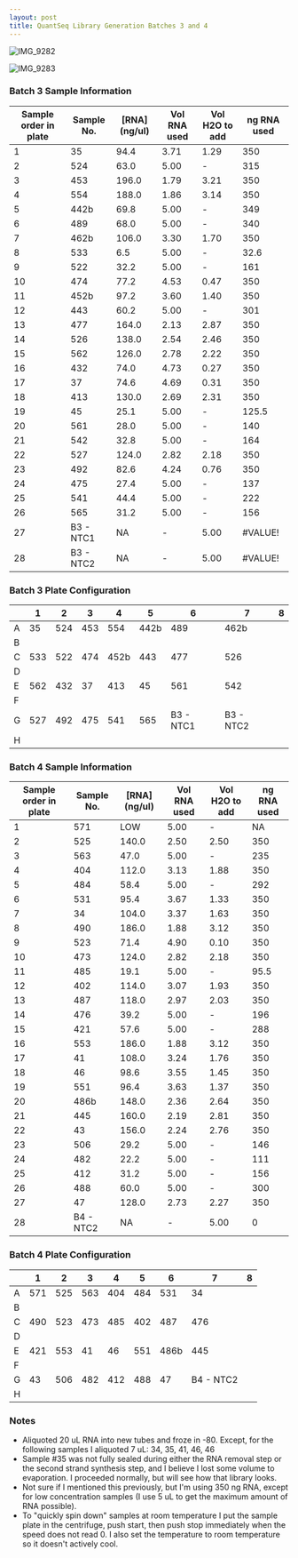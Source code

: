 ```yaml
---
layout: post
title: QuantSeq Library Generation Batches 3 and 4 
---
```


![IMG_9282](https://user-images.githubusercontent.com/17264765/70857748-573ad080-1ea9-11ea-9907-689bca995c8e.JPG)

![IMG_9283](https://user-images.githubusercontent.com/17264765/70857749-573ad080-1ea9-11ea-937e-8244af0de09b.JPG)

### Batch 3 Sample Information  

Sample   order in plate | Sample No. | [RNA] (ng/ul) | Vol RNA used | Vol H2O to add | ng RNA used
-- | -- | -- | -- | -- | --
1 | 35 | 94.4 | 3.71 | 1.29 | 350
2 | 524 | 63.0 | 5.00 | - | 315
3 | 453 | 196.0 | 1.79 | 3.21 | 350
4 | 554 | 188.0 | 1.86 | 3.14 | 350
5 | 442b | 69.8 | 5.00 | - | 349
6 | 489 | 68.0 | 5.00 | - | 340
7 | 462b | 106.0 | 3.30 | 1.70 | 350
8 | 533 | 6.5 | 5.00 | - | 32.6
9 | 522 | 32.2 | 5.00 | - | 161
10 | 474 | 77.2 | 4.53 | 0.47 | 350
11 | 452b | 97.2 | 3.60 | 1.40 | 350
12 | 443 | 60.2 | 5.00 | - | 301
13 | 477 | 164.0 | 2.13 | 2.87 | 350
14 | 526 | 138.0 | 2.54 | 2.46 | 350
15 | 562 | 126.0 | 2.78 | 2.22 | 350
16 | 432 | 74.0 | 4.73 | 0.27 | 350
17 | 37 | 74.6 | 4.69 | 0.31 | 350
18 | 413 | 130.0 | 2.69 | 2.31 | 350
19 | 45 | 25.1 | 5.00 | - | 125.5
20 | 561 | 28.0 | 5.00 | - | 140
21 | 542 | 32.8 | 5.00 | - | 164
22 | 527 | 124.0 | 2.82 | 2.18 | 350
23 | 492 | 82.6 | 4.24 | 0.76 | 350
24 | 475 | 27.4 | 5.00 | - | 137
25 | 541 | 44.4 | 5.00 | - | 222
26 | 565 | 31.2 | 5.00 | - | 156
27 | B3 - NTC1 | NA | - | 5.00 | #VALUE!
28 | B3 - NTC2 | NA | - | 5.00 | #VALUE!


### Batch 3 Plate Configuration 

  | 1 | 2 | 3 | 4 | 5 | 6 | 7 | 8
-- | -- | -- | -- | -- | -- | -- | -- | --
A | 35 | 524 | 453 | 554 | 442b | 489 | 462b |  
B |   |   |   |   |   |   |   |  
C | 533 | 522 | 474 | 452b | 443 | 477 | 526 |  
D |   |   |   |   |   |   |   |  
E | 562 | 432 | 37 | 413 | 45 | 561 | 542 |  
F |   |   |   |   |   |   |   |  
G | 527 | 492 | 475 | 541 | 565 | B3 - NTC1 | B3 - NTC2 |  
H |   |   |   |   |   |   |   |  


### Batch 4 Sample Information  

Sample   order in plate | Sample No. | [RNA] (ng/ul) | Vol RNA used | Vol H2O to add | ng RNA used
-- | -- | -- | -- | -- | --
1 | 571 | LOW | 5.00 | - | NA
2 | 525 | 140.0 | 2.50 | 2.50 | 350
3 | 563 | 47.0 | 5.00 | - | 235
4 | 404 | 112.0 | 3.13 | 1.88 | 350
5 | 484 | 58.4 | 5.00 | - | 292
6 | 531 | 95.4 | 3.67 | 1.33 | 350
7 | 34 | 104.0 | 3.37 | 1.63 | 350
8 | 490 | 186.0 | 1.88 | 3.12 | 350
9 | 523 | 71.4 | 4.90 | 0.10 | 350
10 | 473 | 124.0 | 2.82 | 2.18 | 350
11 | 485 | 19.1 | 5.00 | - | 95.5
12 | 402 | 114.0 | 3.07 | 1.93 | 350
13 | 487 | 118.0 | 2.97 | 2.03 | 350
14 | 476 | 39.2 | 5.00 | - | 196
15 | 421 | 57.6 | 5.00 | - | 288
16 | 553 | 186.0 | 1.88 | 3.12 | 350
17 | 41 | 108.0 | 3.24 | 1.76 | 350
18 | 46 | 98.6 | 3.55 | 1.45 | 350
19 | 551 | 96.4 | 3.63 | 1.37 | 350
20 | 486b | 148.0 | 2.36 | 2.64 | 350
21 | 445 | 160.0 | 2.19 | 2.81 | 350
22 | 43 | 156.0 | 2.24 | 2.76 | 350
23 | 506 | 29.2 | 5.00 | - | 146
24 | 482 | 22.2 | 5.00 | - | 111
25 | 412 | 31.2 | 5.00 | - | 156
26 | 488 | 60.0 | 5.00 | - | 300
27 | 47 | 128.0 | 2.73 | 2.27 | 350
28 | B4 - NTC2 | NA | - | 5.00 | 0

### Batch 4 Plate Configuration 

  | 1 | 2 | 3 | 4 | 5 | 6 | 7 | 8
-- | -- | -- | -- | -- | -- | -- | -- | --
A | 571 | 525 | 563 | 404 | 484 | 531 | 34 |  
B |   |   |   |   |   |   |   |  
C | 490 | 523 | 473 | 485 | 402 | 487 | 476 |  
D |   |   |   |   |   |   |   |  
E | 421 | 553 | 41 | 46 | 551 | 486b | 445 |  
F |   |   |   |   |   |   |   |  
G | 43 | 506 | 482 | 412 | 488 | 47 | B4 - NTC2 |  
H |   |   |   |   |   |   |   |  

### Notes 
- Aliquoted 20 uL RNA into new tubes and froze in -80. Except, for the following samples I aliquoted 7 uL:  34, 35, 41, 46, 46  
- Sample #35 was not fully sealed during either the RNA removal step or the second strand synthesis step, and I believe I lost some volume to evaporation. I proceeded normally, but will see how that library looks.  
- Not sure if I mentioned this previously, but I'm using 350 ng RNA, except for low concentration samples (I use 5 uL to get the maximum amount of RNA possible).  
- To "quickly spin down" samples at room temperature I put the sample plate in the centrifuge, push start, then push stop immediately when the speed does not read 0. I also set the temperature to room temperature so it doesn't actively cool.  

